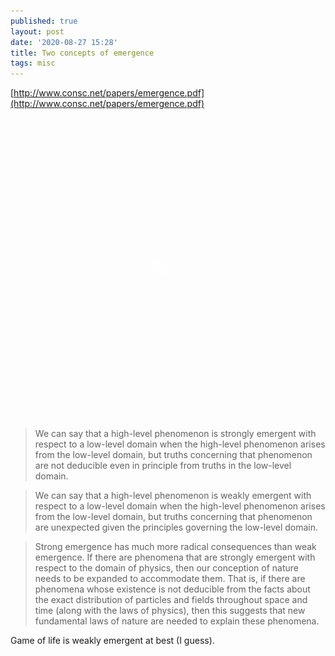 ```yaml
---
published: true
layout: post
date: '2020-08-27 15:28'
title: Two concepts of emergence
tags: misc 
---
```

[http://www.consc.net/papers/emergence.pdf](http://www.consc.net/papers/emergence.pdf)

<img src="/media/life.gif" alt="something" style="mix-blend-mode: lighten;">

> We can say that a high-level phenomenon is strongly emergent with respect to a
> low-level domain when the high-level phenomenon arises from the low-level domain, but
> truths concerning that phenomenon are not deducible even in principle from truths in the
> low-level domain.

> We can say that a high-level phenomenon is weakly emergent with respect to a low-level
> domain when the high-level phenomenon arises from the low-level domain, but truths
> concerning that phenomenon are unexpected given the principles governing the low-level
> domain. 

> Strong emergence has much more radical consequences than weak emergence. If there are
> phenomena that are strongly emergent with respect to the domain of physics, then our
> conception of nature needs to be expanded to accommodate them. That is, if there are
> phenomena whose existence is not deducible from the facts about the exact distribution of
> particles and fields throughout space and time (along with the laws of physics), then this
> suggests that new fundamental laws of nature are needed to explain these phenomena.

Game of life is weakly emergent at best (I guess).
